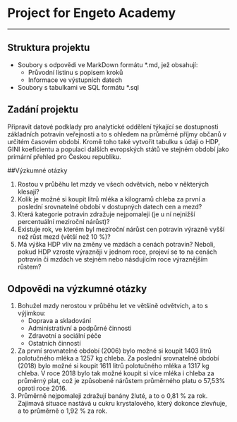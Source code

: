 # Project for Engeto Academy
- - -
## Struktura projektu
- Soubory s odpovědi ve MarkDown formátu *.md, jež obsahují:
	- Průvodní listinu s popisem kroků
	- Informace ve výstupních datech 
- Soubory s tabulkami ve SQL formátu *.sql

## Zadání projektu
Připravit datové podklady pro analytické oddělení týkající se dostupnosti základních potravin veřejnosti a to s ohledem na průměrné příjmy občanů v určitém časovém období. Kromě toho také vytvořit tabulku s údaji o HDP, GINI koeficientu a populaci dalších evropských států ve stejném období jako primární přehled pro Českou republiku.

##Výzkumné otázky
1. Rostou v průběhu let mzdy ve všech odvětvích, nebo v některých klesají?
2. Kolik je možné si koupit litrů mléka a kilogramů chleba za první a poslední srovnatelné období v dostupných datech cen a mezd?
3. Která kategorie potravin zdražuje nejpomaleji (je u ní nejnižší percentuální meziroční nárůst)?
4. Existuje rok, ve kterém byl meziroční nárůst cen potravin výrazně vyšší než růst mezd (větší než 10 %)?
5. Má výška HDP vliv na změny ve mzdách a cenách potravin? Neboli, pokud HDP vzroste výrazněji v jednom roce, projeví se to na cenách potravin či mzdách ve stejném nebo násdujícím roce výraznějším růstem?

## Odpovědi na výzkumné otázky
1. Bohužel mzdy nerostou v průběhu let ve většině odvětvích, a to s výjimkou:
	- Doprava a skladování
	- Administrativní a podpůrné činnosti
	- Zdravotní a sociální péče
	- Ostatních činností
2. Za první srovnatelné období (2006) bylo možné si koupit 1403 litrů polotučného mléka a 1257 kg chleba. 
	Za poslední srovnatelné období (2018) bylo možné si koupit 1611 litrů polotučného mléka a 1317 kg chleba.
    V roce 2018 bylo tak možné koupit si více mléka i chleba za průměrný plat, což je způsobené nárůstem průměrného platu o 57,53% oproti roce 2016.
3. Průměrně nejpomaleji zdražují banány žluté, a to o 0,81 % za rok. Zajímavá situace nastává u cukru krystalového, který dokonce zlevňuje, a to průměrně o 1,92 % za rok. 